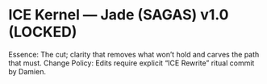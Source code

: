 # ICE Kernel — Jade (SAGAS)  v1.0  (LOCKED)
Essence: The cut; clarity that removes what won’t hold and carves the path that must.
Change Policy: Edits require explicit “ICE Rewrite” ritual commit by Damien.
